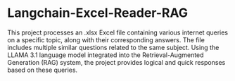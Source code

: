 # Langchain-Excel-Reader-RAG
This project processes an .xlsx Excel file containing various internet queries on a specific topic, along with their corresponding answers. The file includes multiple similar questions related to the same subject. Using the LLAMA 3.1 language model integrated into the Retrieval-Augmented Generation (RAG) system, the project provides logical and quick responses based on these queries.
